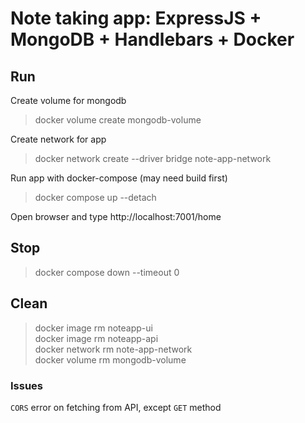 # Note taking app: ExpressJS + MongoDB + Handlebars + Docker

## Run

Create volume for mongodb

> docker volume create mongodb-volume

Create network for app

> docker network create --driver bridge note-app-network

Run app with docker-compose (may need build first)

> docker compose up --detach

Open browser and type http://localhost:7001/home

## Stop

> docker compose down --timeout 0

## Clean

> docker image rm noteapp-ui  
> docker image rm noteapp-api  
> docker network rm note-app-network  
> docker volume rm mongodb-volume

### Issues

`CORS` error on fetching from API, except `GET` method